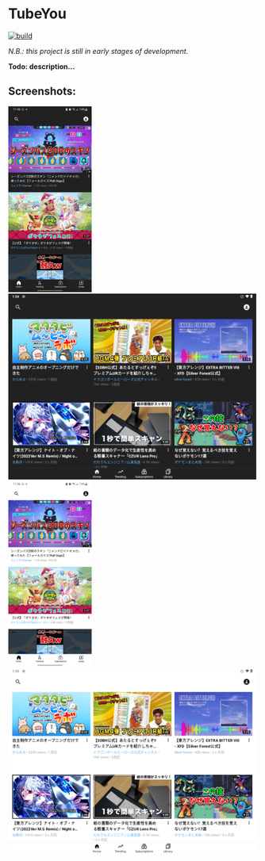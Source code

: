 TubeYou
=========

[![build](https://github.com/whyrising/jetpack-compose-template/actions/workflows/main.yml/badge.svg)](https://github.com/whyrising/jetpack-compose-template/actions/workflows/main.yml)

_N.B.: this project is still in early stages of development._

**Todo: description...**

## Screenshots:

<img src="docs/Screenshot_1.png" height="375" /> <img src="docs/Screenshot_2.png" width="500" />
<img src="docs/Screenshot_3.png" height="375" /> <img src="docs/Screenshot_4.png" width="500" />
